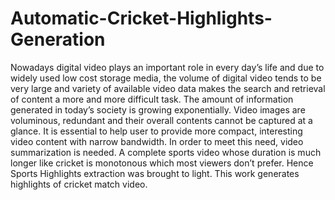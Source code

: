 # Automatic-Cricket-Highlights-Generation

Nowadays digital video plays an important role in every day’s life and due to widely used low cost storage media, the volume of digital video tends to be very large and variety of available video data makes the search and retrieval of content a more and more difficult task. The amount of information generated in today’s society is growing exponentially. Video images are voluminous, redundant and their overall contents cannot be captured at a glance. It is essential to help user to provide more compact, interesting video content with narrow bandwidth. In order to meet this need, video summarization is needed. A complete sports video whose duration is much longer like cricket is monotonous which most viewers don’t prefer. Hence Sports Highlights extraction was brought to light. This work generates highlights of cricket match video.
